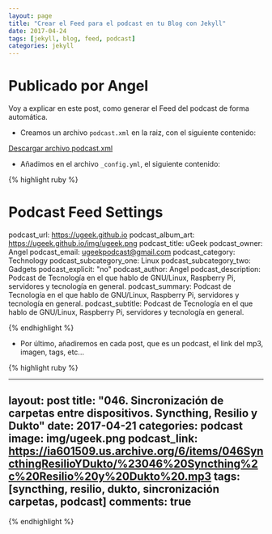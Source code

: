 ```yaml
---
layout: page
title: "Crear el Feed para el podcast en tu Blog con Jekyll"
date: 2017-04-24
tags: [jekyll, blog, feed, podcast]
categories: jekyll
---
```

# Publicado por Angel

Voy a explicar en este post, como generar el Feed del podcast de forma automática.

* Creamos un archivo `podcast.xml` en la raiz, con el siguiente contenido:

[Descargar archivo podcast.xml](https://ia601501.us.archive.org/32/items/podcast_20170424/podcast.xml)



* Añadimos en el archivo `_config.yml`, el siguiente contenido:

{% highlight ruby %}

# Podcast Feed Settings
podcast_url: https://ugeek.github.io
podcast_album_art: https://ugeek.github.io/img/ugeek.png
podcast_title: uGeek
podcast_owner: Angel
podcast_email: ugeekpodcast@gmail.com
podcast_category: Technology
podcast_subcategory_one: Linux
podcast_subcategory_two: Gadgets
podcast_explicit: "no"
podcast_author: Angel
podcast_description: Podcast de Tecnología en el que hablo de GNU/Linux, Raspberry Pi, servidores y tecnología en general.
podcast_summary: Podcast de Tecnología en el que hablo de GNU/Linux, Raspberry Pi, servidores y tecnología en general.
podcast_subtitle: Podcast de Tecnología en el que hablo de GNU/Linux, Raspberry Pi, servidores y tecnología en general.

{% endhighlight %}


* Por último, añadiremos en cada post, que es un podcast, el link del mp3, imagen, tags, etc...

{% highlight ruby %}

---
layout: post
title: "046. Sincronización de carpetas entre dispositivos. Syncthing, Resilio y Dukto"
date: 2017-04-21
categories: podcast
image: img/ugeek.png
podcast_link: https://ia601509.us.archive.org/6/items/046SyncthingResilioYDukto/%23046%20Syncthing%2c%20Resilio%20y%20Dukto%20.mp3
tags: [syncthing, resilio, dukto, sincronización carpetas, podcast]
comments: true
---

{% endhighlight %}

